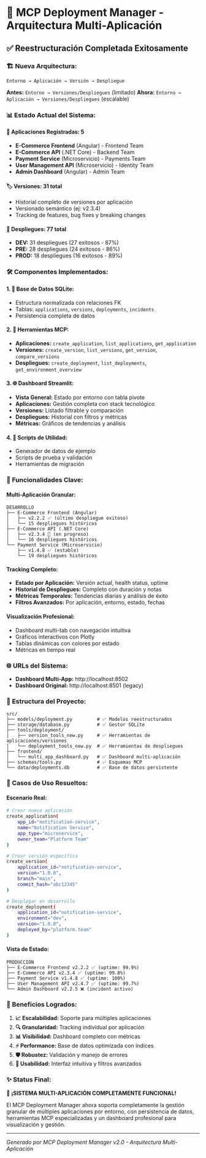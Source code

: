 # 🚀 MCP Deployment Manager - Arquitectura Multi-Aplicación

## ✅ **Reestructuración Completada Exitosamente**

### **🏗️ Nueva Arquitectura:**
```
Entorno → Aplicación → Versión → Despliegue
```

**Antes:** `Entorno → Versiones/Despliegues` (limitado)
**Ahora:** `Entorno → Aplicación → Versiones/Despliegues` (escalable)

### **📊 Estado Actual del Sistema:**

#### **📱 Aplicaciones Registradas:** 5
- **E-Commerce Frontend** (Angular) - Frontend Team
- **E-Commerce API** (.NET Core) - Backend Team  
- **Payment Service** (Microservicio) - Payments Team
- **User Management API** (Microservicio) - Identity Team
- **Admin Dashboard** (Angular) - Admin Team

#### **🏷️ Versiones:** 31 total
- Historial completo de versiones por aplicación
- Versionado semántico (ej: v2.3.4)
- Tracking de features, bug fixes y breaking changes

#### **🚀 Despliegues:** 77 total
- **DEV:** 31 despliegues (27 exitosos - 87%)
- **PRE:** 28 despliegues (24 exitosos - 86%)  
- **PROD:** 18 despliegues (16 exitosos - 89%)

### **🛠️ Componentes Implementados:**

#### **1. 💾 Base de Datos SQLite:**
- Estructura normalizada con relaciones FK
- Tablas: `applications`, `versions`, `deployments`, `incidents`
- Persistencia completa de datos

#### **2. 🎯 Herramientas MCP:**
- **Aplicaciones:** `create_application`, `list_applications`, `get_application`
- **Versiones:** `create_version`, `list_versions`, `get_version`, `compare_versions`
- **Despliegues:** `create_deployment`, `list_deployments`, `get_environment_overview`

#### **3. 🌐 Dashboard Streamlit:**
- **Vista General:** Estado por entorno con tabla pivote
- **Aplicaciones:** Gestión completa con stack tecnológico
- **Versiones:** Listado filtrable y comparación
- **Despliegues:** Historial con filtros y métricas
- **Métricas:** Gráficos de tendencias y análisis

#### **4. 🧪 Scripts de Utilidad:**
- Generador de datos de ejemplo
- Scripts de prueba y validación
- Herramientas de migración

### **🎉 Funcionalidades Clave:**

#### **Multi-Aplicación Granular:**
```
DESARROLLO
├── E-Commerce Frontend (Angular)
│   ├── v2.2.2 ✅ (último despliegue exitoso)
│   └── 15 despliegues históricos
├── E-Commerce API (.NET Core)  
│   ├── v2.3.4 🔄 (en progreso)
│   └── 16 despliegues históricos
└── Payment Service (Microservicio)
    ├── v1.4.8 ✅ (estable)
    └── 19 despliegues históricos
```

#### **Tracking Completo:**
- **Estado por Aplicación:** Versión actual, health status, uptime
- **Historial de Despliegues:** Completo con duración y notas
- **Métricas Temporales:** Tendencias diarias y análisis de éxito
- **Filtros Avanzados:** Por aplicación, entorno, estado, fechas

#### **Visualización Profesional:**
- Dashboard multi-tab con navegación intuitiva
- Gráficos interactivos con Plotly
- Tablas dinámicas con colores por estado
- Métricas en tiempo real

### **🌐 URLs del Sistema:**
- **Dashboard Multi-App:** http://localhost:8502
- **Dashboard Original:** http://localhost:8501 (legacy)

### **📁 Estructura del Proyecto:**
```
src/
├── models/deployment.py         # ✅ Modelos reestructurados
├── storage/database.py          # ✅ Gestor SQLite
├── tools/deployment/
│   ├── version_tools_new.py     # ✅ Herramientas de aplicaciones/versiones
│   └── deployment_tools_new.py  # ✅ Herramientas de despliegues
├── frontend/
│   └── multi_app_dashboard.py   # ✅ Dashboard multi-aplicación
├── schemas/tools.py             # ✅ Esquemas MCP
└── data/deployments.db          # ✅ Base de datos persistente
```

### **🎯 Casos de Uso Resueltos:**

#### **Escenario Real:**
```bash
# Crear nueva aplicación
create_application(
    app_id="notification-service",
    name="Notification Service", 
    app_type="microservice",
    owner_team="Platform Team"
)

# Crear versión específica
create_version(
    application_id="notification-service",
    version="1.0.0",
    branch="main",
    commit_hash="abc12345"
)

# Desplegar en desarrollo  
create_deployment(
    application_id="notification-service",
    environment="dev",
    version="1.0.0",
    deployed_by="platform.team"
)
```

#### **Vista de Estado:**
```
PRODUCCIÓN
├── E-Commerce Frontend v2.2.2 ✅ (uptime: 99.9%)
├── E-Commerce API v2.3.4 ✅ (uptime: 99.8%)  
├── Payment Service v1.4.8 ✅ (uptime: 100%)
├── User Management API v2.4.7 ✅ (uptime: 99.7%)
└── Admin Dashboard v2.2.5 ❌ (incident activo)
```

### **🚀 Beneficios Logrados:**

1. **📈 Escalabilidad:** Soporte para múltiples aplicaciones
2. **🔍 Granularidad:** Tracking individual por aplicación
3. **📊 Visibilidad:** Dashboard completo con métricas
4. **⚡ Performance:** Base de datos optimizada con índices
5. **🛡️ Robustez:** Validación y manejo de errores
6. **🎯 Usabilidad:** Interfaz intuitiva y filtros avanzados

### **✨ Status Final:**
**🎉 ¡SISTEMA MULTI-APLICACIÓN COMPLETAMENTE FUNCIONAL!**

El MCP Deployment Manager ahora soporta completamente la gestión granular de múltiples aplicaciones por entorno, con persistencia de datos, herramientas MCP especializadas y un dashboard profesional para visualización y gestión.

---
*Generado por MCP Deployment Manager v2.0 - Arquitectura Multi-Aplicación*